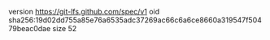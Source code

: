 version https://git-lfs.github.com/spec/v1
oid sha256:19d02dd755a85e76a6535adc37269ac66c6a6ce8660a319547f50479beac0dae
size 52
